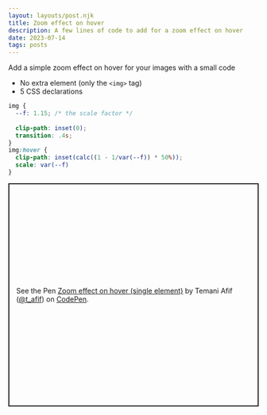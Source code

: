 ```yaml
---
layout: layouts/post.njk
title: Zoom effect on hover
description: A few lines of code to add for a zoom effect on hover
date: 2023-07-14
tags: posts
---
```


Add a simple zoom effect on hover for your images with a small code
* No extra element (only the `<img>` tag)
* 5 CSS declarations


```css
img {
  --f: 1.15; /* the scale factor */
  
  clip-path: inset(0);
  transition: .4s;
}
img:hover {
  clip-path: inset(calc((1 - 1/var(--f)) * 50%));
  scale: var(--f)
}
```

<p class="codepen" data-height="450" data-default-tab="result" data-slug-hash="rNQJrVR" data-preview="true" data-user="t_afif" style="height: 450px; box-sizing: border-box; display: flex; align-items: center; justify-content: center; border: 2px solid; margin: 1em 0; padding: 1em;">
  <span>See the Pen <a href="https://codepen.io/t_afif/pen/rNQJrVR">
  Zoom effect on hover (single element)</a> by Temani Afif (<a href="https://codepen.io/t_afif">@t_afif</a>)
  on <a href="https://codepen.io">CodePen</a>.</span>
</p>
<script async src="https://cpwebassets.codepen.io/assets/embed/ei.js"></script>